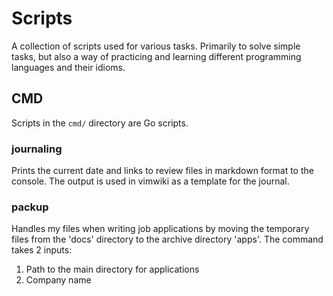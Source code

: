 # Scripts
A collection of scripts used for various tasks. Primarily to solve
simple tasks, but also a way of practicing and learning different
programming languages and their idioms.

## CMD
Scripts in the `cmd/` directory are Go scripts.

### journaling
Prints the current date and links to review files in markdown format to
the console. The output is used in vimwiki as a template for the
journal.

### packup
Handles my files when writing job applications by moving the temporary
files from the 'docs' directory to the archive directory 'apps'.
The command takes 2 inputs:
1. Path to the main directory for applications
2. Company name

